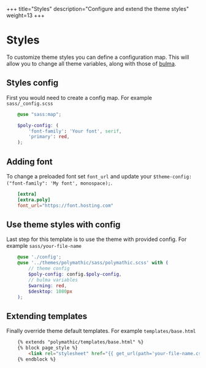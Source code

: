 +++
title="Styles"
description="Configure and extend the theme styles"
weight=13
+++

# Styles

To customize theme styles you can define a configuration map. This will allow you to change all theme variables, along with those of [bulma](https://bulma.io/documentation/customize/variables/). 

## Styles config

First you would need to create a config map. For example `sass/_config.scss`

```scss
    @use "sass:map";

    $poly-config: (
        'font-family': 'Your font', serif,
        'primary': red,
    );
```

## Adding font

To change a preloaded font set `font_url` and update your `$theme-config:("font-family": 'My font', monospace);`.

```toml
    [extra]
    [extra.poly]
    font_url="https://font.hosting.com"
```

## Use theme styles with config

Last step for this template is to use the theme with provided config. For example `sass/your-file-name`

```scss
    @use './config';
    @use '../themes/polymathic/sass/polymathic.scss' with (
        // theme config
        $poly-config: config.$poly-config,
        // bulma variables
        $warning: red,
        $desktop: 1080px
    );
```


## Extending templates

Finally override theme default templates. For example `templates/base.html`

```html
    {% extends "polymathic/templates/base.html" %}
    {% block page_style %}
        <link rel="stylesheet" href="{{ get_url(path='your-file-name.css') | safe }}" />
    {% endblock %}
```

